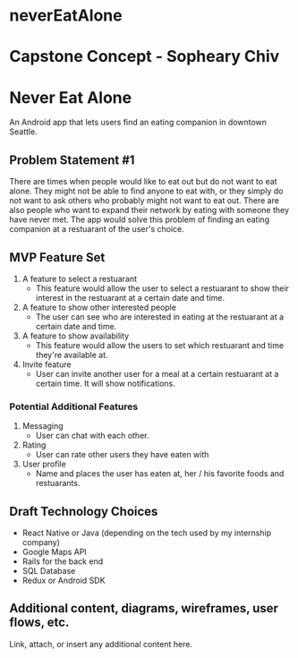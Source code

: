 # neverEatAlone

# Capstone Concept - Sopheary Chiv

# Never Eat Alone
   An Android app that lets users find an eating companion in downtown Seattle.

## Problem Statement #1

There are times when people would like to eat out but do not want to eat alone. They might not be able to find anyone to eat with, or they simply do not want to ask others who probably might not want to eat out. There are also people who want to expand their network by eating with someone they have never met. The app would solve this problem of finding an eating companion at a restuarant of the user's choice.

## MVP Feature Set

1.  A feature to select a restuarant
    - This feature would allow the user to select a restuarant to show their interest in the restuarant at a certain date and time.
1.  A feature to show other interested people
    - The user can see who are interested in eating at the restuarant at a certain date and time.
1.  A feature to show availability
    - This feature would allow the users to set which restuarant and time they're available at.
1.  Invite feature
    - User can invite another user for a meal at a certain restuarant at a certain time. It will show notifications.

### Potential Additional Features

1. Messaging
    - User can chat with each other.
1. Rating
    - User can rate other users they have eaten with
1. User profile
    - Name and places the user has eaten at, her / his favorite foods and restuarants.

## Draft Technology Choices

- React Native or Java (depending on the tech used by my internship company)
- Google Maps API
- Rails for the back end
- SQL Database
- Redux or Android SDK

## Additional content, diagrams, wireframes, user flows, etc.
Link, attach, or insert any additional content here.
